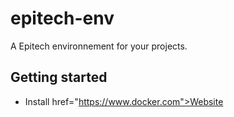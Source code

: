 # epitech-env
A Epitech environnement for your projects.

## Getting started
* Install href="https://www.docker.com">Website
